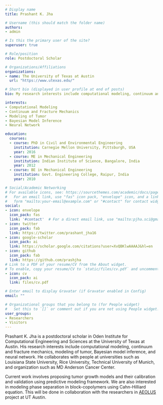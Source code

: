 ```yaml
---
# Display name
title: Prashant K. Jha

# Username (this should match the folder name)
authors:
- admin

# Is this the primary user of the site?
superuser: true

# Role/position
role: Postdoctoral Scholar

# Organizations/Affiliations
organizations:
- name: The University of Texas at Austin
  url: "https://www.utexas.edu/"

# Short bio (displayed in user profile at end of posts)
bio: My research interests include computational modeling, continuum and fracture mechanics, modeling of tumor, Bayesian model inference, and neural network.

interests:
- Computational Modeling
- Continuum and Fracture Mechanics
- Modeling of Tumor
- Bayesian Model Inference
- Neural Network

education:
  courses:
  - course: PhD in Civil and Environmental Engineering
    institution: Carnegie Mellon University, Pittsburgh, USA
    year: 2016
  - course: ME in Mechanical Engineering
    institution: Indian Institute of Science, Bangalore, India
    year: 2012
  - course: BE in Mechanical Engineering
    institution: Govt. Engineering College, Raipur, India
    year: 2010

# Social/Academic Networking
# For available icons, see: https://sourcethemes.com/academic/docs/page-builder/#icons
#   For an email link, use "fas" icon pack, "envelope" icon, and a link in the
#   form "mailto:your-email@example.com" or "#contact" for contact widget.
social:
- icon: envelope
  icon_pack: fas
  link: '#contact'  # For a direct email link, use "mailto:pjha.sci@gmail.com".
- icon: twitter
  icon_pack: fab
  link: https://twitter.com/prashant_jha16
- icon: google-scholar
  icon_pack: ai
  link: https://scholar.google.com/citations?user=XvQBKlwAAAAJ&hl=en
- icon: github
  icon_pack: fab
  link: https://github.com/prashjha
# Link to a PDF of your resume/CV from the About widget.
# To enable, copy your resume/CV to `static/files/cv.pdf` and uncomment the lines below.
- icon: cv
  icon_pack: ai
  link: files/cv.pdf

# Enter email to display Gravatar (if Gravatar enabled in Config)
email: ""

# Organizational groups that you belong to (for People widget)
#   Set this to `[]` or comment out if you are not using People widget.
user_groups:
- Researchers
- Visitors
---
```


Prashant K. Jha is a postdoctoral scholar in Oden Institute for Computational Engineering and Sciences at the University of Texas at Austin. His research interests include computational modeling, continuum and fracture mechanics, modeling of tumor, Bayesian model inference, and neural network. He collaborates with people at universities such as Louisiana State University, Rice University, Technical University of Munich, and organization such as MD Anderson Cancer Center. 

Current work involves proposing tumor growth models and their calibration and validation using predictive modeling framework. We are also interested in modeling phase separation in block-copolymers using Cahn-Hilliard equation. This will be done in collaboration with the researchers in [AEOLUS](https://www.oden.utexas.edu/about/news/527/) project at UT Austin.
